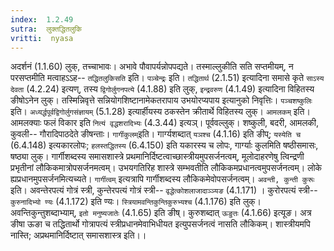 ```yaml
---
index:  1.2.49
sutra:  लुक्तद्धितलुकि
vritti:  nyasa
---
```


अदर्शनं (1.1.60) लुक्, तच्चाभावः। अभावे पौवापर्यन्नोपपद्यते। तस्माल्लुकीति सति सप्तमीयम्, न परसप्तमीति मत्वाहऽऽह-- `तद्धितलुकिसति` इति। `पञ्चेन्द्रः` इति। `तद्धितार्थ` (2.1.51) इत्यादिना समासे कृते `साऽस्य देवता` (4.2.24) इत्यण्, तस्य `द्विगोर्लुगनपत्ये` (4.1.88) इति लुक्, `इन्द्रवरुण` (4.1.49) इत्यादिना विहितस्य ङीषोऽनेन लुक्। तस्मिन्निवृत्ते सन्नियोगशिष्टानामेकतरापाय उभयोरप्यपाय इत्यानुको निवृत्तिः। `पञ्चशष्कुलिः` इति। `अध्यर्द्धपूर्वद्विगोर्लुगसंज्ञायम्` (5.1.28) इत्यार्हीयस्य ठकस्तेन क्रीतार्थे विहितस्य लुक्। `आमलकम्` इति। आमलक्याः फलं विकार इति `नित्यं वृद्धशरादिभ्यः` (4.3.44) इत्यञ्। पूर्ववल्लुक्। शष्कुली, बदरी, आमलकी, कुवली-- गौरादिपाठदेते ङीषन्ताः।
`गार्गीकुलम्`इति। गार्ग्यशब्दात् `यञश्च` (4.1.16) इति ङीप्; `यस्येति च` (6.4.148) इत्यकारलोपः; `हलस्तद्धितस्य` (6.4.150) इति यकारस्य च लोपः, गार्ग्याः कुलमिति षष्ठीसमासः, षष्ठ्या लुक्। गार्गीशब्दस्य समासशास्त्रे प्रथमानिर्दिष्टत्वाच्छास्त्रीयमुपसर्जनत्वम्, मूलोदाहरणेषु त्विन्द्रणी प्रभृतीनां लौकिकमात्रोपसर्जनमत्वम्। उभयगतिरिह शास्त्रे सम्भवतीति लौकिकमप्रधानत्वमुपसर्जनत्वम्। लोके ह्यप्रधानमुपसर्जनमित्यच्यते। `गार्गीत्वम्` इत्यत्रापि गार्गीशब्दस्य लौकिकमेवोपसर्जनत्वम्। `अवन्ती, कुन्ती कुरूः` इति। अवन्तेरपत्यं गोत्रं स्त्री, कुन्तेरपत्यं गोत्रं स्त्री-- `वृद्धेत्कोशलाजादाञ्ञ्यङ` (4.1.171) । कुरोरपत्यं स्त्री-- `कुरुनादिभ्यो ण्यः` (4.1.172) इति ण्यः। `स्त्रियामवन्तिकुन्तिकुरुभ्यश्च` (4.1.176) इति लुक्।
अवन्तिकुन्तुशब्दाभ्याम्, `इतो मनुष्यजातेः` (4.1.65) इति ङीष्। कुरुशब्दात् `ऊङुतः` (4.1.66) इत्यूङ। अत्र ङीषा ऊङा च तद्धितार्थो गोत्रापत्यं स्त्रीप्रधानमेवाभिधीयत इत्युपसर्जनत्वं नासति लौकिकम्। शास्त्रीयमपि नास्ति; अप्रथमानिर्दिष्टात् समासशास्त्र इति।।

